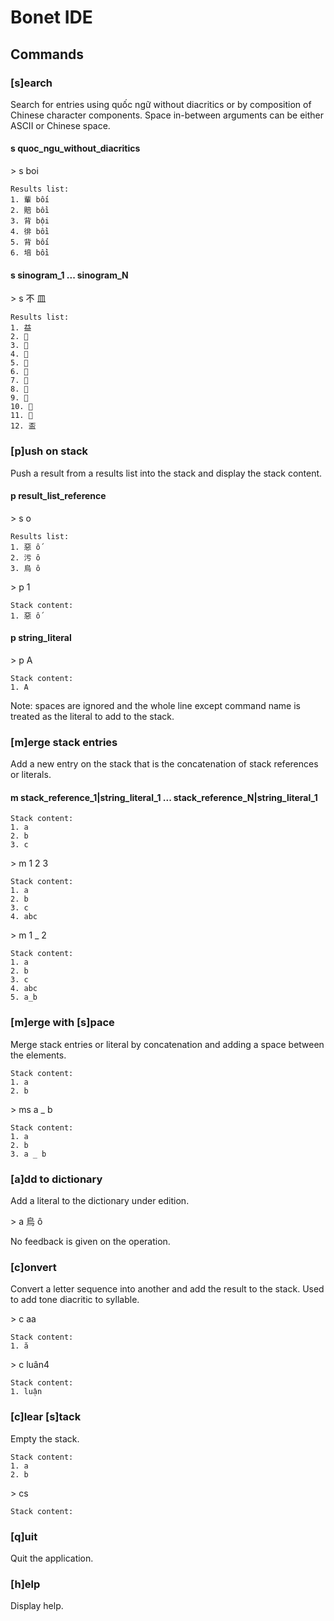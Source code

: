 # Bonet IDE

## Commands

### [s]earch

Search for entries using quốc ngữ without diacritics or by composition of Chinese character components. Space in-between arguments can be either ASCII or Chinese space.

#### s quoc_ngu_without_diacritics

\> s boi

```
Results list:
1. 輩 bối
2. 賠 bồi
3. 背 bội
4. 徘 bồi
5. 背 bối
6. 培 bồi
```

#### s sinogram_1 ... sinogram_N

\> s 不 皿

```
Results list:
1. 益
2. 𢙂
3. 𤄼
4. 𥁞
5. 𥂭
6. 𥃆
7. 𥃉
8. 𦡿
9. 𦾗
10. 𧨦
11. 𭾊
12. 盃
```

### [p]ush on stack

Push a result from a results list into the stack and display the stack content.

#### p result_list_reference

\> s o

```
Results list:
1. 惡 ố
2. 污 ô
3. 烏 ô
```

\> p 1
```
Stack content:
1. 惡 ố
```

#### p string_literal

\> p A
```
Stack content:
1. A
```

Note: spaces are ignored and the whole line except command name is treated as the literal to add to the stack.

### [m]erge stack entries

Add a new entry on the stack that is the concatenation of stack references or literals.

#### m stack_reference_1|string_literal_1 ... stack_reference_N|string_literal_1

```
Stack content:
1. a
2. b
3. c
```

\> m 1 2 3
```
Stack content:
1. a
2. b
3. c
4. abc
```

\> m 1 _ 2
```
Stack content:
1. a
2. b
3. c
4. abc
5. a_b
```

### [m]erge with [s]pace

Merge stack entries or literal by concatenation and adding a space between the elements.

```
Stack content:
1. a
2. b
```

\> ms a _ b

```
Stack content:
1. a
2. b
3. a _ b
```

### [a]dd to dictionary

Add a literal to the dictionary under edition.

\> a 烏 ô

No feedback is given on the operation.

### [c]onvert 

Convert a letter sequence into another and add the result to the stack. Used to add tone diacritic to syllable.

\> c aa

```
Stack content:
1. ă
```

\> c luân4
```
Stack content:
1. luận
```

### [c]lear [s]tack

Empty the stack.

```
Stack content:
1. a
2. b
```

\> cs

```
Stack content:
```

### [q]uit

Quit the application.

### [h]elp

Display help.